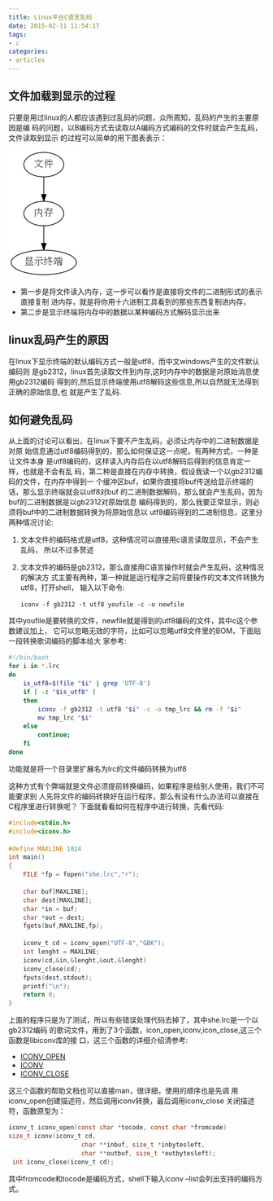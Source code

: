 ```yaml
---
title: Linux平台C语言乱码
date: 2015-02-11 11:54:17
tags:
- c
categories:
- articles
---
```

## 文件加载到显示的过程

只要是用过linux的人都应该遇到过乱码的问题，众所周知，乱码的产生的主要原因是编
码的问题，以B编码方式去读取以A编码方式编码的文件时就会产生乱码，文件读取到显示
的过程可以简单的用下图表表示：

![](linux-c-messy-code/static/img/how-to-show-file.png)

  - 第一步是将文件读入内存，这一步可以看作是直接将文件的二进制形式的表示直接复制 进内存，就是将你用十六进制工具看到的那些东西复制进内存，
  - 第二步是显示终端将内存中的数据以某种编码方式解码显示出来

## linux乱码产生的原因

在linux下显示终端的默认编码方式一般是utf8，而中文windows产生的文件默认编码则
是gb2312，linux首先读取文件到内存,这时内存中的数据是对原始消息使用gb2312编码
得到的,然后显示终端使用utf8解码这些信息,所以自然就无法得到正确的原始信息,也 就是产生了乱码.

## 如何避免乱码

从上面的讨论可以看出，在linux下要不产生乱码，必须让内存中的二进制数据是对原
始信息通过utf8编码得到的，那么如何保证这一点呢，有两种方式，一种是让文件本身
是utf8编码的，这样读入内存后在以utf8解码后得到的信息肯定一样，也就是不会有乱
码，第二种是直接在内存中转换，假设我读一个以gb2312编码的文件，在内存中得到一
个缓冲区buf，如果你直接将buf传送给显示终端的话，那么显示终端就会以utf8对buf
的二进制数据解码，那么就会产生乱码，因为buf的二进制数据是以gb2312对原始信息
编码得到的，那么我要正常显示，则必须将buf中的二进制数据转换为将原始信息以 utf8编码得到的二进制信息，这里分两种情况讨论:

1.  文本文件的编码格式是utf8，这种情况可以直接用c语言读取显示，不会产生乱码， 所以不过多赘述

2.  文本文件的编码是gb2312，那么直接用C语言操作时就会产生乱码，这种情况的解决方
    式主要有两种，第一种就是运行程序之前将要操作的文本文件转换为utf8，打开shell，
    输入以下命令:
    
    `iconv -f gb2312 -t utf8 youfile -c -o newfile`

其中youfile是要转换的文件，newfile就是得到的utf8编码的文件，其中c这个参数建议加上，
它可以忽略无效的字符，比如可以忽略utf8文件里的BOM，下面贴一段转换歌词编码的脚本给大
家参考:

``` bash numberLines
#!/bin/bash
for i in *.lrc
do
    is_utf8=$(file "$i" | grep 'UTF-8')
    if [ -z "$is_utf8" ]
    then
        iconv -f gb2312 -t utf8 "$i" -c -o tmp_lrc && rm -f "$i"
        mv tmp_lrc "$i"
    else
        continue;
    fi
done
```

功能就是将一个目录里扩展名为lrc的文件编码转换为utf8

这种方式有个弊端就是文件必须提前转换编码，如果程序是给别人使用，我们不可能要求别
人先将文件的编码转换好在运行程序，那么有没有什么办法可以直接在C程序里进行转换呢？
下面就看看如何在程序中进行转换，先看代码:

``` c numberLines
#include<stdio.h>
#include<iconv.h>

#define MAXLINE 1024
int main()
{
    FILE *fp = fopen("she.lrc","r");

    char buf[MAXLINE];
    char dest[MAXLINE];
    char *in = buf;
    char *out = dest;
    fgets(buf,MAXLINE,fp);

    iconv_t cd = iconv_open("UTF-8","GBK");
    int lenght = MAXLINE;
    iconv(cd,&in,&lenght,&out,&lenght)
    iconv_close(cd);
    fputs(dest,stdout);
    printf("\n");
    return 0;
}
```

上面的程序只是为了测试，所以有些错误处理代码去掉了，其中she.lrc是一个以gb2312编码
的歌词文件，用到了3个函数，icon\_open,iconv,icon\_close,这三个函数是libiconv库的接
口，这三个函数的详细介绍清参考:

  - [ICONV\_OPEN](http://www.gnu.org/savannah-checkouts/gnu/libiconv/documentation/libiconv-1.13/iconv_open.3.html)
  - [ICONV](http://www.gnu.org/savannah-checkouts/gnu/libiconv/documentation/libiconv-1.13/iconv.3.html)
  - [ICONV\_CLOSE](http://www.gnu.org/savannah-checkouts/gnu/libiconv/documentation/libiconv-1.13/iconv_close.3.html)

这三个函数的帮助文档也可以直接man，很详细，使用的顺序也是先调
用iconv\_open创建描述符，然后调用iconv转换，最后调用iconv\_close
关闭描述符，函数原型为：

``` c numberLines
iconv_t iconv_open(const char *tocode, const char *fromcode)
size_t iconv(iconv_t cd,
                    char **inbuf, size_t *inbytesleft,
                    char **outbuf, size_t *outbytesleft);
 int iconv_close(iconv_t cd);
```

其中fromcode和tocode是编码方式，shell下输入iconv –list会列出支持的编码方式。
